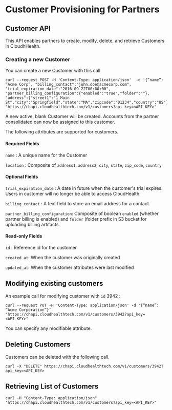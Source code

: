Customer Provisioning for Partners
=

## Customer API

This API enables partners to create, modify, delete, and retrieve Customers in CloudhHealth.

### Creating a new Customer

You can create a new Customer with this call

```shell
curl --request POST -H 'Content-Type: application/json'  -d '{“name”: “Acme Corp”, "billing_contact":"john.doe@acmecorp.com", "trial_expiration_date":"2016-09-22T00:00:00", "partner_billing_configuration":{"enabled":"true","folder":""}, "address":{"street1":"1 Main St","city":"Springfield","state":"MA","zipcode":"01234","country":"US"}}' "https://chapi.cloudhealthtech.com/v1/customers?api_key=<API_KEY>"
```
A new active, blank Customer will be created. Accounts from the partner consolidated can now be assigned to this customer.

The following attributes are supported for customers.
 
#### Required Fields
 
 `name` : A unique name for the Customer
 
 `location` : Composite of `address1`, `address2`, `city`, `state`, `zip_code`, `country`
 
#### Optional Fields
 
 `trial_expiration_date` : A date in future when the customer's trial expires. Users in customer will no longer be able to access CloudHealth.
 
 `billing_contact` : A text field to store an email address for a contact.
 
 `partner_billing_configuration`: Composite of boolean `enabled` (whether partner billing is enabled) and `folder` (folder prefix in S3 bucket for uploading billing artifacts.
 
 #### Read-only Fields
 
`id` : Reference id for the customer

`created_at`: When the customer was originally created

`updated_at`: When the customer attributes were last modified
 
## Modifying existing customers

An example call for modifying customer with `id` 3942 :

````shell
curl --request PUT -H 'Content-Type: application/json' -d '{“name”: “Acme Corporation”}’  "https://chapi.cloudhealthtech.com/v1/customers/3942?api_key=<API_KEY>"
````

You can specify any modifiable attribute.

## Deleting Customers

Customers can be deleted with the following call.

```shell
curl -X "DELETE" https://chapi.cloudhealthtech.com/v1/customers/3942?api_key=<API_KEY>
```

## Retrieving List of Customers

```shell
curl -H "Content-Type: application/json" 'https://chapi.cloudhealthtech.com/v1/customers?api_key=<API_KEY>"
```

